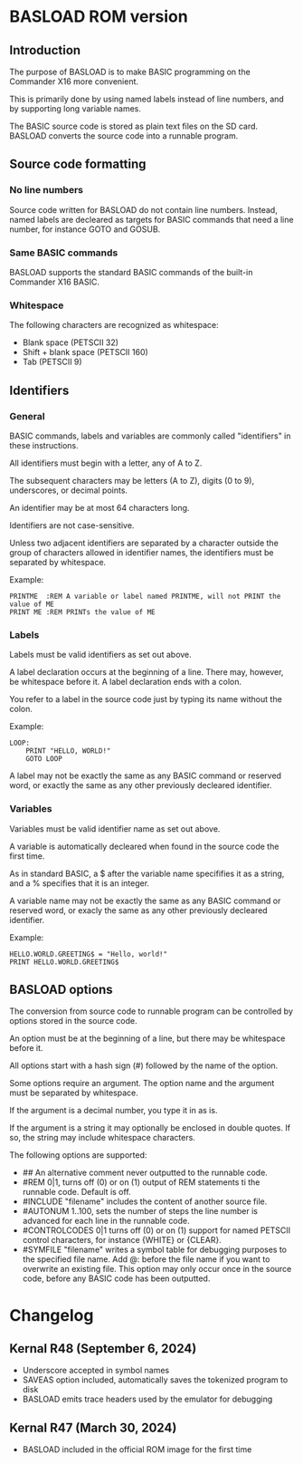 # BASLOAD ROM version

## Introduction

The purpose of BASLOAD is to make BASIC programming on the Commander X16 more convenient.

This is primarily done by using named labels instead of line numbers, and by supporting
long variable names.

The BASIC source code is stored as plain text files on the SD card. BASLOAD converts the source code
into a runnable program.


## Source code formatting

### No line numbers

Source code written for BASLOAD do not contain line numbers. Instead, named labels are decleared
as targets for BASIC commands that need a line number, for instance GOTO and GOSUB.


### Same BASIC commands

BASLOAD supports the standard BASIC commands of the built-in Commander X16 BASIC.


### Whitespace

The following characters are recognized as whitespace:

- Blank space (PETSCII 32)
- Shift + blank space (PETSCII 160)
- Tab (PETSCII 9)


## Identifiers

### General

BASIC commands, labels and variables are commonly called "identifiers" in these
instructions.

All identifiers must begin with a letter, any of A to Z.

The subsequent characters may be letters (A to Z), digits (0 to 9), underscores, or decimal points.

An identifier may be at most 64 characters long.

Identifiers are not case-sensitive.

Unless two adjacent identifiers are separated by a character outside the
group of characters allowed in identifier names, the identifiers must be separated
by whitespace.

Example:

```
PRINTME  :REM A variable or label named PRINTME, will not PRINT the value of ME
PRINT ME :REM PRINTs the value of ME
```

### Labels

Labels must be valid identifiers as set out above.

A label declaration occurs at the beginning of a line. There may, however, be whitespace before it.
A label declaration ends with a colon.

You refer to a label in the source code just by typing its name without the colon.

Example:

```
LOOP:
    PRINT "HELLO, WORLD!"
    GOTO LOOP
```

A label may not be exactly the same as any BASIC command or reserved word, or exactly
the same as any other previously decleared identifier.


### Variables

Variables must be valid identifier name as set out above.

A variable is automatically decleared when found in the source code the first time.

As in standard BASIC, a $ after the variable name specififies it as a string, and
a % specifies that it is an integer.

A variable name may not be exactly the same as any BASIC command or reserved word, or
exacly the same as any other previously decleared identifier.

Example:

```
HELLO.WORLD.GREETING$ = "Hello, world!"
PRINT HELLO.WORLD.GREETING$
```

## BASLOAD options

The conversion from source code to runnable program can be controlled by
options stored in the source code.

An option must be at the beginning of a line, but there may be
whitespace before it.

All options start with a hash sign (#) followed by the name of the option.

Some options require an argument. The option name and the argument must be
separated by whitespace.

If the argument is a decimal number, you type it in as is.

If the argument is a string it may optionally be enclosed in double quotes. If so, the string
may include whitespace characters.

The following options are supported:

- \## An alternative comment never outputted to the runnable code.
- \#REM 0|1, turns off (0) or on (1) output of REM statements ti the runnable code. Default is off.
- \#INCLUDE "filename" includes the content of another source file. 
- \#AUTONUM 1..100, sets the number of steps the line number is advanced for each line in the runnable code.
- \#CONTROLCODES 0|1 turns off (0) or on (1) support for named PETSCII control characters, for instance {WHITE} or {CLEAR}.
- \#SYMFILE "filename" writes a symbol table for debugging purposes to the specified file name. Add @: before the file name if you want to overwrite an existing file. This option may only occur once in the source code, before any BASIC code has been outputted.

# Changelog

## Kernal R48 (September 6, 2024)
- Underscore accepted in symbol names
- SAVEAS option included, automatically saves the tokenized program to disk
- BASLOAD emits trace headers used by the emulator for debugging

## Kernal R47 (March 30, 2024)
- BASLOAD included in the official ROM image for the first time
